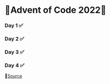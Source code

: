 # 🎄Advent of Code 2022🎄

### Day 1 ✅
### Day 2 ✅
### Day 3 ✅

### Day 4 ✅

🌟[Source](https://adventofcode.com/2022)
